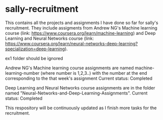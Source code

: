 # sally-recruitment

This contains all the projects and assignments I have done so far for sally's recruitment. They include assigments from Andrew NG's Machine learning course (link: https://www.coursera.org/learn/machine-learning) and Deep Learning and Neural Networks course (link: https://www.coursera.org/learn/neural-networks-deep-learning?specialization=deep-learning).

ex1 folder should be ignored

Andrew NG's Machine learning course assignments are named machine-learning-number (where number is 1,2,3..) with the number at the end corresponding to the that week's assignment
Current status: Completed

Deep Learning and Neural Networks course assignments are in the folder named "Neural-Networks-and-Deep-Learning-Assignments".
Current status: Completed

This respository will be continuously updated as I finish more tasks for the recruitment.
